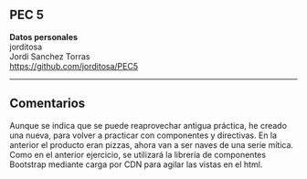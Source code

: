## PEC 5  

**Datos personales**  
jorditosa  
Jordi Sanchez Torras  
https://github.com/jorditosa/PEC5   

---
## Comentarios

Aunque se indica que se puede reaprovechar antigua práctica, he creado una nueva, para volver a practicar con componentes y directivas.
En la anterior el producto eran pizzas, ahora van a ser naves de una serie mítica.
Como en el anterior ejercicio, se utilizará la librería de componentes Bootstrap mediante carga por CDN para agilar las vistas en el html.